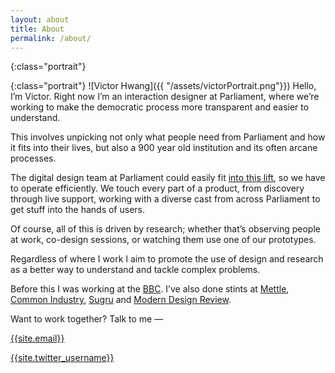 ```yaml
---
layout: about
title: About
permalink: /about/
---
```

{:class="portrait"}

{:class="portrait"}
![Victor Hwang]({{ "/assets/victorPortrait.png"}})
Hello, I’m Victor. Right now I’m an interaction designer at Parliament, where we’re working to make the democratic process more transparent and easier to understand.

This involves unpicking not only what people need from Parliament and how it fits into their lives, but also a 900 year old institution and its often arcane processes.

The digital design team at Parliament could easily fit <a target="_blank" href="https://www.youtube.com/watch?v=H49rBDCnxmE">into this lift</a>, so we have to operate efficiently. We touch every part of a product, from discovery through live support, working with a diverse cast from across Parliament to get stuff into the hands of users.

Of course, all of this is driven by research; whether that’s observing people at work, co-design sessions, or watching them use one of our prototypes.

<!-- You can read an early case study from Parliament [here](). -->

Regardless of where I work I aim to promote the use of design and research as a better way to understand and tackle complex problems.

Before this I was working at the <a target="_blank" href="https://www.bbc.co.uk">BBC</a>. I’ve also done stints at <a target="_blank" href="https://mettle-studio.com/">Mettle</a>, <a target="_blank" href="https://commonindustry.co.uk/">Common Industry</a>, <a target="_blank" href="https://sugru.com/">Sugru</a> and <a target="_blank" href="http://moderndesignreview.com/">Modern Design Review</a>.


Want to work together? Talk to me —

<a href="mailto:{{site.email}}">{{site.email}}</a>

<a href="https://twitter.com/{{site.twitter_username}}">{{site.twitter_username}}</a>
